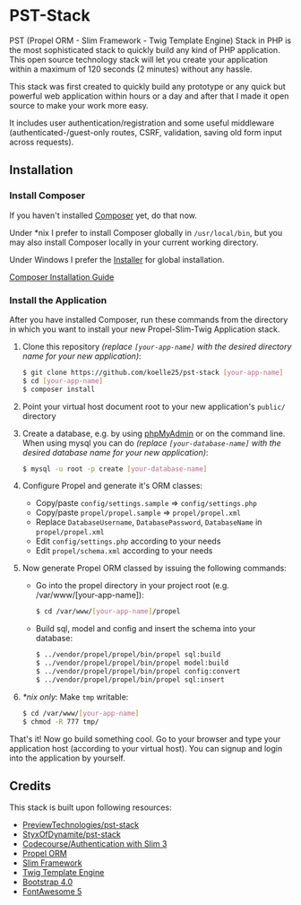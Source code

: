 # PST-Stack
PST (Propel ORM - Slim Framework - Twig Template Engine) Stack in PHP is the most sophisticated stack to quickly build any kind of PHP application. This open source technology stack will let you create your application within a maximum of 120 seconds (2 minutes) without any hassle.

This stack was first created to quickly build any prototype or any quick but powerful web application within hours or a day and after that I made it open source to make your work more easy.

It includes user authentication/registration and some useful middleware (authenticated-/guest-only routes, CSRF, validation, saving old form input across requests).

## Installation

### Install Composer
If you haven't installed [Composer](https://getcomposer.org/) yet, do that now.

Under *nix I prefer to install Composer globally in `/usr/local/bin`, but you may also install Composer locally in your current working directory.

Under Windows I prefer the [Installer](https://getcomposer.org/doc/00-intro.md#using-the-installer) for global installation.

[Composer Installation Guide](https://getcomposer.org/doc/00-intro.md#installation)

### Install the Application
After you have installed Composer, run these commands from the directory in which you want to install your new Propel-Slim-Twig Application stack.

1. Clone this repository _(replace `[your-app-name]` with the desired directory name for your new application)_:  
    ```bash
    $ git clone https://github.com/koelle25/pst-stack [your-app-name]
    $ cd [your-app-name]
    $ composer install
    ```

2. Point your virtual host document root to your new application's `public/` directory  
3. Create a database, e.g. by using [phpMyAdmin](https://docs.phpmyadmin.net/en/latest/) or on the command line. When using mysql you can do _(replace `[your-database-name]` with the desired database name for your new application)_:  
    ```bash
    $ mysql -u root -p create [your-database-name]
    ```

4. Configure Propel and generate it's ORM classes:  
    - Copy/paste `config/settings.sample` => `config/settings.php`
    - Copy/paste `propel/propel.sample` => `propel/propel.xml`
    - Replace `DatabaseUsername`, `DatabasePassword`, `DatabaseName` in `propel/propel.xml`
    - Edit `config/settings.php` according to your needs
    - Edit `propel/schema.xml` according to your needs
5. Now generate Propel ORM classed by issuing the following commands:
    - Go into the propel directory in your project root (e.g. /var/www/[your-app-name]):
        ```bash
        $ cd /var/www/[your-app-name]/propel
        ```
    - Build sql, model and config and insert the schema into your database:
        ```bash
        $ ../vendor/propel/propel/bin/propel sql:build
        $ ../vendor/propel/propel/bin/propel model:build
        $ ../vendor/propel/propel/bin/propel config:convert
        $ ../vendor/propel/propel/bin/propel sql:insert
        ```  
6. _*nix only_: Make `tmp` writable:
    ```bash
    $ cd /var/www/[your-app-name]
    $ chmod -R 777 tmp/
    ```

That's it! Now go build something cool. Go to your browser and type your application host (according to your virtual host). You can signup and login into the application by yourself.

## Credits
This stack is built upon following resources:
- [PreviewTechnologies/pst-stack](https://github.com/PreviewTechnologies/pst-stack)
- [StyxOfDynamite/pst-stack](https://github.com/StyxOfDynamite/pst-stack)
- [Codecourse/Authentication with Slim 3](https://www.youtube.com/playlist?list=PLfdtiltiRHWGc_yY90XRdq6mRww042aEC)
- [Propel ORM](http://propelorm.org/)
- [Slim Framework](https://www.slimframework.com/)
- [Twig Template Engine](https://twig.symfony.com/)
- [Bootstrap 4.0](http://getbootstrap.com/docs/4.0/)
- [FontAwesome 5](https://fontawesome.com/)
